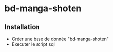 # bd-manga-shoten
## Installation
- Créer une base de donnée "bd-manga-shoten"
- Executer le script sql

